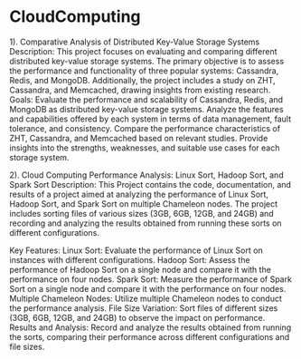 # CloudComputing
1). Comparative Analysis of Distributed Key-Value Storage Systems
Description: This project focuses on evaluating and comparing different distributed key-value storage systems. The primary objective is to assess the performance and functionality of three popular systems: Cassandra, Redis, and MongoDB. Additionally, the project includes a study on ZHT, Cassandra, and Memcached, drawing insights from existing research.
Goals:
Evaluate the performance and scalability of Cassandra, Redis, and MongoDB as distributed key-value storage systems.
Analyze the features and capabilities offered by each system in terms of data management, fault tolerance, and consistency.
Compare the performance characteristics of ZHT, Cassandra, and Memcached based on relevant studies.
Provide insights into the strengths, weaknesses, and suitable use cases for each storage system.

2). Cloud Computing Performance Analysis: Linux Sort, Hadoop Sort, and Spark Sort
Description:
This Project contains the code, documentation, and results of a project aimed at analyzing the performance of Linux Sort, Hadoop Sort, and Spark Sort on multiple Chameleon nodes. The project includes sorting files of various sizes (3GB, 6GB, 12GB, and 24GB) and recording and analyzing the results obtained from running these sorts on different configurations.

Key Features:
Linux Sort: Evaluate the performance of Linux Sort on instances with different configurations.
Hadoop Sort: Assess the performance of Hadoop Sort on a single node and compare it with the performance on four nodes.
Spark Sort: Measure the performance of Spark Sort on a single node and compare it with the performance on four nodes.
Multiple Chameleon Nodes: Utilize multiple Chameleon nodes to conduct the performance analysis.
File Size Variation: Sort files of different sizes (3GB, 6GB, 12GB, and 24GB) to observe the impact on performance.
Results and Analysis: Record and analyze the results obtained from running the sorts, comparing their performance across different configurations and file sizes.


 




